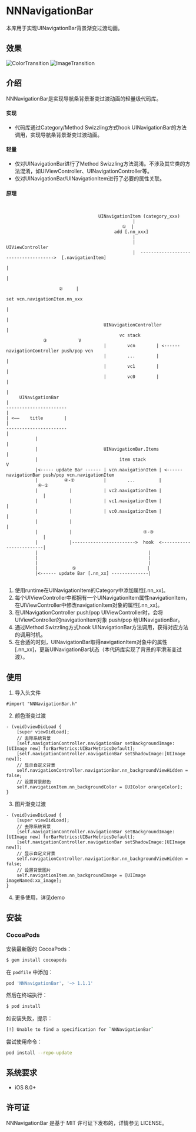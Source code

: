 # NNNavigationBar

本库用于实现UINavigationBar背景渐变过渡动画。

## 效果

![ColorTransition](https://raw.githubusercontent.com/amisare/NNNavigationBar/master/Screenshots/2018-04-13%2000_00_57.gif)
![ImageTransition](https://raw.githubusercontent.com/amisare/NNNavigationBar/master/Screenshots/2018-04-13%2000_02_50.gif)

## 介绍

NNNavigationBar是实现导航条背景渐变过渡动画的轻量级代码库。

#### 实现

- 代码库通过Category/Method Swizzling方式hook UINavigationBar的方法调用，实现导航条背景渐变过渡动画。

#### 轻量

- 仅对UINavigationBar进行了Method Swizzling方法混淆。不涉及其它类的方法混淆，如UIViewController、UINavigationController等。
- 仅对UINavigationBar/UINavigationItem进行了必要的属性关联。

#### 原理
         
```


                                   UINavigationItem (category_xxx)
                                                |
                                            ①  |
                                         add [.nn_xxx]
                                                |
                                                |                                          UIViewController
                                                |  ------------------------------------->  [.navigationItem]
                                                                                                  |
                                                                                                  |
                                                                                           ②     |
                                                                                       set vcn.navigationItem.nn_xxx
                                                                                                  |
                                                                                                  |
                                     UINavigationController                                       |
                                           vc stack                                 ③            V
                                     |        vcn        | <------ navigationController push/pop vcn
                                     |        ...        |                          |
                                     |        vc1        |                          |
                                     |        vc0        |                          |          
                                                                                    |
     UINavigationBar                                                                |
-----------------------                                                             |
| <——    title        |                                                             |
-----------------------                                                             |
           |                                                                        |
           |                         UINavigationBar.Items                          |
           |                               item stack                               V
           |<----- update Bar ------ | vcn.navigationItem | <------ navigationBar push/pop vcn.navigationItem
           |          ④-②           |        ...         |                       ④-①
           |            |            | vc2.navigationItem |                         |
           |            |            | vc1.navigationItem |                         |
           |            |            | vc0.navigationItem |                         |
           |            |                                                           |
           |            |                           ④-③                            |
           |            |------------------------>  hook  <-------------------------|
           |                                          |
           |                                          |
           |                                          |
           |             ⑤                           |
           |<------ update Bar [.nn_xx] --------------|
                                                      
```

1. 使用runtime在UINavigationItem的Category中添加属性[.nn_xx]。
2. 每个UIViewController中都拥有一个UINavigationItem属性navigationItem，在UIViewController中修改navigationItem对象的属性[.nn_xx]。
3. 在UINavigationController push/pop UIViewController时，会将UIViewController的navigationItem对象 push/pop 给UINavigationBar。
4. 通过Method Swizzling方式hook UINavigationBar方法调用，获得对应方法的调用时机。
5. 在合适的时刻，UINavigationBar取得navigationItem对象中的属性[.nn_xx]，更新UINavigationBar状态（本代码库实现了背景的平滑渐变过渡）。

## 使用

1. 导入头文件

```
#import "NNNavigationBar.h"
```

2. 颜色渐变过渡

```
- (void)viewDidLoad {
    [super viewDidLoad];
    // 去除系统背景
    [self.navigationController.navigationBar setBackgroundImage:[UIImage new] forBarMetrics:UIBarMetricsDefault];
    [self.navigationController.navigationBar setShadowImage:[UIImage new]];
    // 显示自定义背景
    self.navigationController.navigationBar.nn_backgroundViewHidden = false;
    // 设置背景颜色
    self.navigationItem.nn_backgroundColor = [UIColor orangeColor];
}
```

3. 图片渐变过渡

```
- (void)viewDidLoad {
    [super viewDidLoad];
    // 去除系统背景
    [self.navigationController.navigationBar setBackgroundImage:[UIImage new] forBarMetrics:UIBarMetricsDefault];
    [self.navigationController.navigationBar setShadowImage:[UIImage new]];
    // 显示自定义背景
    self.navigationController.navigationBar.nn_backgroundViewHidden = false;
    // 设置背景图片
    self.navigationItem.nn_backgroundImage = [UIImage imageNamed:xx_image];
}
```

4. 更多使用，详见demo


## 安装

### CocoaPods

安装最新版的 CocoaPods：

```bash
$ gem install cocoapods
```

在 `podfile` 中添加：

```ruby
pod 'NNNavigationBar', '~> 1.1.1'
```

然后在终端执行：

```bash
$ pod install
```

如安装失败，提示：

```bash
[!] Unable to find a specification for `NNNavigationBar`
```

尝试使用命令：

```bash
pod install --repo-update
```

## 系统要求

- iOS 8.0+

## 许可证

NNNavigationBar 是基于 MIT 许可证下发布的，详情参见 LICENSE。
